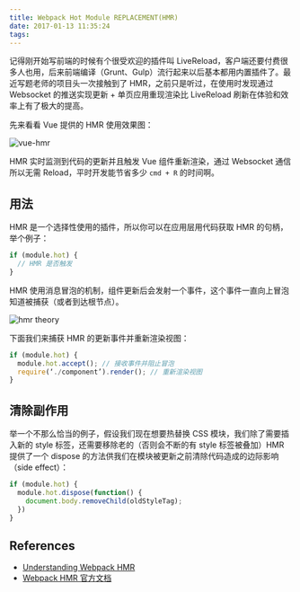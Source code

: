 ```yaml
---
title: Webpack Hot Module REPLACEMENT(HMR)
date: 2017-01-13 11:35:24
tags:
---
```


记得刚开始写前端的时候有个很受欢迎的插件叫 LiveReload，客户端还要付费很多人也用，后来前端编译（Grunt、Gulp）流行起来以后基本都用内置插件了。最近写题老师的项目头一次接触到了 HMR，之前只是听过，在使用时发现通过 Websocket 的推送实现更新 + 单页应用重现渲染比 LiveReload 刷新在体验和效率上有了极大的提高。

先来看看 Vue 提供的 HMR 使用效果图：

![vue-hmr](https://camo.githubusercontent.com/55378bb66e697180c6d13d42e3767d99e3a17c6f/687474703a2f2f626c6f672e6576616e796f752e6d652f696d616765732f7675652d686f742e676966)

HMR 实时监测到代码的更新并且触发 Vue 组件重新渲染，通过 Websocket 通信所以无需 Reload，平时开发能节省多少 `cmd + R` 的时间啊。

## 用法
HMR 是一个选择性使用的插件，所以你可以在应用层用代码获取 HMR 的句柄，举个例子：

```javascript
if (module.hot) {
  // HMR 是否触发
}
```

HMR 使用消息冒泡的机制，组件更新后会发射一个事件，这个事件一直向上冒泡知道被捕获（或者到达根节点）。

![hmr theory](http://oiw32lugp.qnssl.com/2017-01-13-063052.jpg)

下面我们来捕获 HMR 的更新事件并重新渲染视图：

```javascript
if (module.hot) {
  module.hot.accept(); // 接收事件并阻止冒泡
  require(‘./component’).render(); // 重新渲染视图
}
```

## 清除副作用
举一个不那么恰当的例子，假设我们现在想要热替换 CSS 模块，我们除了需要插入新的 style 标签，还需要移除老的（否则会不断的有 style 标签被叠加）HMR 提供了一个 dispose 的方法供我们在模块被更新之前清除代码造成的边际影响（side effect）：

```javascript
if (module.hot) {
  module.hot.dispose(function() {
    document.body.removeChild(oldStyleTag);
  })
}
```

## References

- [Understanding Webpack HMR](http://andrewhfarmer.com/understanding-hmr/)
- [Webpack HMR 官方文档](https://webpack.github.io/docs/)